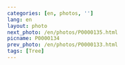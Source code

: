 ```yaml
---
categories: [en, photos, '']
lang: en
layout: photo
next_photo: /en/photos/P0000135.html
picname: P0000134
prev_photo: /en/photos/P0000133.html
tags: [Tree]
---
```

